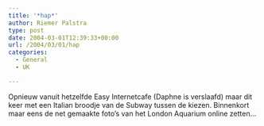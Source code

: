 ```yaml
---
title: '*hap*'
author: Riemer Palstra
type: post
date: 2004-03-01T12:39:33+00:00
url: /2004/03/01/hap
categories:
  - General
  - UK

---
```

Opnieuw vanuit hetzelfde Easy Internetcafe (Daphne is verslaafd) maar dit keer met een Italian broodje van de Subway tussen de kiezen. Binnenkort maar eens de net gemaakte foto&#8217;s van het London Aquarium online zetten&#8230;
